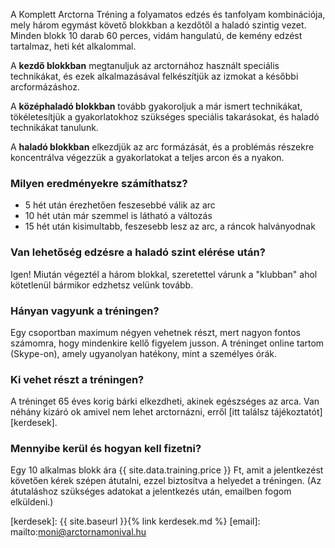 A Komplett Arctorna Tréning a folyamatos edzés és tanfolyam kombinációja, mely
három egymást követő blokkban a kezdőtől a haladó szintig vezet. Minden blokk 10 darab 60 perces, vidám hangulatú, de kemény edzést tartalmaz, heti két
alkalommal.

A **kezdő blokkban** megtanuljuk az arctornához használt speciális technikákat,
és ezek alkalmazásával felkészítjük az izmokat a későbbi arcformázáshoz.

A **középhaladó blokkban** tovább gyakoroljuk a már ismert technikákat,
tökéletesítjük a gyakorlatokhoz szükséges speciális takarásokat, és haladó
technikákat tanulunk.

A **haladó blokkban** elkezdjük az arc formázását, és a problémás részekre
koncentrálva végezzük a gyakorlatokat a teljes arcon és a nyakon.

### Milyen eredményekre számíthatsz?

*   5 hét után érezhetően feszesebbé válik az arc
*   10 hét után már szemmel is látható a változás
*   15 hét után kisimultabb, feszesebb lesz az arc, a ráncok halványodnak

### Van lehetőség edzésre a haladó szint elérése után?

Igen! Miután végeztél a három blokkal, szeretettel várunk a "klubban" ahol
kötetlenül bármikor edzhetsz velünk tovább.

### Hányan vagyunk a tréningen?

Egy csoportban maximum négyen vehetnek részt, mert nagyon fontos számomra, hogy mindenkire kellő figyelem jusson. A tréninget online tartom (Skype-on), amely ugyanolyan hatékony, mint a személyes órák.

### Ki vehet részt a tréningen?

A tréninget 65 éves korig bárki elkezdheti, akinek egészséges az arca. Van
néhány kizáró ok amivel nem lehet arctornázni, erről
[itt találsz tájékoztatót][kerdesek].

### Mennyibe kerül és hogyan kell fizetni?

Egy 10 alkalmas blokk <span class="u-NoWrap">ára
{{ site.data.training.price }}&nbsp;Ft</span>, amit a jelentkezést követően kérek szépen átutalni, ezzel biztosítva a helyedet a tréningen.
(Az átutaláshoz szükséges adatokat a jelentkezés után, emailben fogom
elküldeni.)


[kerdesek]: {{ site.baseurl }}{% link kerdesek.md %}
[email]: mailto:moni@arctornamonival.hu
